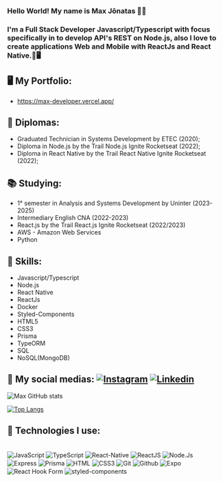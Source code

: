 ### Hello World! My name is Max Jônatas 👋🤖
### I'm a Full Stack Developer Javascript/Typescript with focus specifically in to develop API's REST on Node.js, also I love to create applications Web and Mobile with ReactJs and React Native.📱🖥️

## 🖥️ My Portfolio:
   * https://max-developer.vercel.app/

## 📜 Diplomas:

* Graduated Technician in Systems Development by ETEC (2020);
* Diploma in Node.js by the Trail Node.js Ignite Rocketseat (2022);
* Diploma in React Native by the Trail React Native Ignite Rocketseat (2022);

## 📚 Studying:
* 1° semester in Analysis and Systems Development by Uninter (2023-2025)
* Intermediary English CNA (2022-2023)
* React.js by the Trail React.js Ignite Rocketseat (2022/2023)
* AWS - Amazon Web Services
* Python

## 🧠 Skills:
* Javascript/Typescript
* Node.js
* React Native
* ReactJs
* Docker
* Styled-Components
* HTML5
* CSS3
* Prisma
* TypeORM
* SQL
* NoSQL(MongoDB)

## 📱 My social medias:  [![Instagram](https://img.shields.io/badge/Instagram-E4405F?style=for-the-badge&logo=instagram&logoColor=white)](https://www.instagram.com/max.jonatas/) [![Linkedin](https://img.shields.io/badge/Linkedin-0ea5e9?style=for-the-badge&logo=Linkedin&logoColor=white)](https://www.linkedin.com/in/max-jonatas)


![Max GitHub stats](https://github-readme-stats.vercel.app/api?username=MaxiiXx23&show_icons=true&theme=midnight-purple)

[![Top Langs](https://github-readme-stats.vercel.app/api/top-langs/?username=MaxiiXx23)](https://github.com/anuraghazra/github-readme-stats)

## 🚀 Technologies I use:
<div style="display: inline_block"> <br/>
    <img align="center" alt="JavaScript" src="https://img.shields.io/badge/JavaScript-F7DF1E?style=for-the-badge&logo=javascript&logoColor=black" />
    <img align="center" alt="TypeScript" src="https://img.shields.io/badge/TypeScript-007ACC?style=for-the-badge&logo=typescript&logoColor=white" />
    <img align="center" alt="React-Native" src="https://img.shields.io/badge/React_Native-20232A?style=for-the-badge&logo=react&logoColor=61DAFB" />
    <img align="center" alt="ReactJS" src="https://img.shields.io/badge/React.js-20232A?style=for-the-badge&logo=react&logoColor=61DAFB" />
    <img align="center" alt="Node.Js" src="https://img.shields.io/badge/Node.js-43853D?style=for-the-badge&logo=node.js&logoColor=white" />
    <img align="center" alt="Express" src="https://img.shields.io/badge/Express-404D59?style=for-the-badge&logo=express" />
    <img align="center" alt="Prisma" src="https://img.shields.io/badge/Prisma-0f766e?style=for-the-badge&logo=prisma&logoColor=white" />
    <img align="center" alt="HTML" src="https://img.shields.io/badge/HTML5-E34F26?style=for-the-badge&logo=html5&logoColor=white" />
    <img align="center" alt="CSS3" src="https://img.shields.io/badge/CSS3-1572B6?style=for-the-badge&logo=css3&logoColor=white" />
    <img align="center" alt="Git" src="https://img.shields.io/badge/Git-dc2626?style=for-the-badge&logo=Git&logoColor=white" />
    <img align="center" alt="Github" src="https://img.shields.io/badge/GitHub-000?style=for-the-badge&logo=Github&logoColor=white" />
    <img align="center" alt="Expo" src="https://img.shields.io/badge/Expo-cbd5e1?style=for-the-badge&logo=Expo&logoColor=black" />
    <img align="center" alt="React Hook Form" src="https://img.shields.io/badge/react%20hook%20form-db2777?style=for-the-badge&logo=react-hook-form&logoColor=white" />
    <img align="center" alt="styled-components" src="https://img.shields.io/badge/Styled%20Components-fb7185?style=for-the-badge&logo=styled-components&logoColor=white" />
</div><br/>
